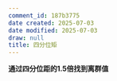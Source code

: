 ```yaml
---
comment_id: 187b3775
date created: 2025-07-03
date modified: 2025-07-03
draw: null
title: 四分位矩
---
```

**通过四分位距的****1.5****倍找到离群值**
